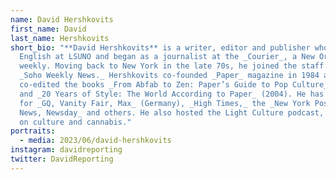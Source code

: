 ```yaml
---
name: David Hershkovits
first_name: David
last_name: Hershkovits
short_bio: "**David Hershkovits** is a writer, editor and publisher who taught
  English at LSUNO and began as a journalist at the _Courier_, a New Orleans
  weekly. Moving back to New York in the late 70s, he joined the staff of the
  _Soho Weekly News._ Hershkovits co-founded _Paper_ magazine in 1984 and
  co-edited the books _From Abfab to Zen: Paper’s Guide to Pop Culture_ (1994)
  and _20 Years of Style: The World According to Paper_ (2004). He has written
  for _GQ, Vanity Fair, Max_ (Germany), _High Times,_ the _New York Post, Daily
  News, Newsday_ and others. He also hosted the Light Culture podcast, focusing
  on culture and cannabis."
portraits:
  - media: 2023/06/david-hershkovits
instagram: davidreporting
twitter: DavidReporting
---
```

